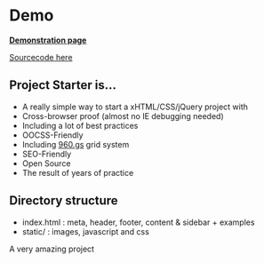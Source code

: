 # Demo

**[Demonstration page](http://www.lunaweb.fr/labs/project_starter/www/)**

[Sourcecode here](http://github.com/Kaelig/Project-Starter/blob/master/www/index.html)

## Project Starter is...

* A really simple way to start a xHTML/CSS/jQuery project with
* Cross-browser proof (almost no IE debugging needed)
* Including a lot of best practices
* OOCSS-Friendly
* Including [960.gs](http://960.gs) grid system
* SEO-Friendly
* Open Source
* The result of years of practice

## Directory structure 

* index.html : meta, header, footer, content & sidebar + examples
* static/ : images, javascript and css

A very amazing project
